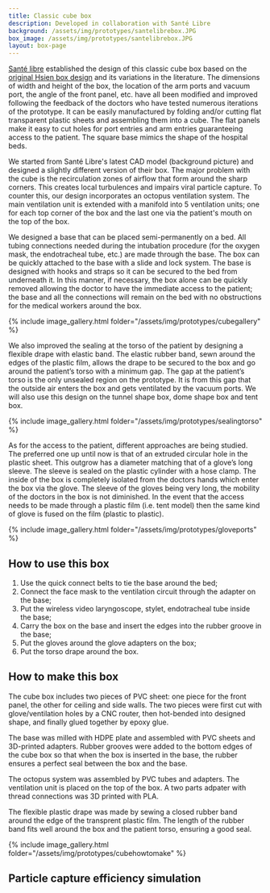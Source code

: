 ```yaml
---
title: Classic cube box
description: Developed in collaboration with Santé Libre
background: /assets/img/prototypes/santelibrebox.JPG
box_image: /assets/img/prototypes/santelibrebox.JPG
layout: box-page
---
```


[Santé libre](https://santelibre.ca/en_CA/) established the design of this classic cube box based on the [original Hsien box design](https://paretoux.github.io/boxes/2020-03-22-HsienBox.html) and its variations in the literature. The dimensions of width and height of the box, the location of the arm ports and vacuum port, the angle of the front panel, etc. have all been modified and improved following the feedback of the doctors who have tested numerous iterations of the prototype. It can be easily manufactured by folding and/or cutting flat transparent plastic sheets and assembling them into a cube. The flat panels make it easy to cut holes for port entries and arm entries guaranteeing access to the patient. The square base mimics the shape of the hospital beds. 

We started from Santé Libre's latest CAD model (background picture) and designed a slightly different version of their box. The major problem with the cube is the recirculation zones of airflow that form around the sharp corners. This creates local turbulences and impairs viral particle capture. To counter this, our design incorporates an octopus ventilation system. The main ventilation unit is extended with a manifold into 5 ventilation units; one for each top corner of the box and the last one via the patient's mouth on the top of the box. 

We designed a base that can be placed semi-permanently on a bed. All tubing connections needed during the intubation procedure (for the oxygen mask, the endotracheal tube, etc.) are made through the base. The box can be quickly attached to the base with a slide and lock system. The base is designed with hooks and straps so it can be secured to the bed from underneath it. In this manner,  if necessary, the box alone can be quickly removed allowing the doctor to have the immediate access to the patient; the base and all the connections will remain on the bed with no obstructions for the medical workers around the box. 

{% include image_gallery.html folder="/assets/img/prototypes/cubegallery" %}

We also improved the sealing at the torso of the patient by designing a flexible drape with elastic band. The elastic rubber band, sewn around the edges of the plastic film, allows the drape to be secured to the box and go around the patient’s torso with a minimum gap. The gap at the patient’s torso is the only unsealed region on the prototype. It is from this gap that the outside air enters the box and gets ventilated by the vacuum ports. We will also use this design on the tunnel shape box, dome shape box and tent box.

{% include image_gallery.html folder="/assets/img/prototypes/sealingtorso" %}

As for the access to the patient, different approaches are being studied. The preferred one up until now is that of an extruded circular hole in the plastic sheet. This outgrow has a diameter matching that of a glove’s long sleeve. The sleeve is sealed on the plastic cylinder with a hose clamp. The inside of the box is completely isolated from the doctors hands which enter the box via the glove. The sleeve of the gloves being very long, the mobility of the doctors in the box is not diminished. In the event that the access needs to be made through a plastic film (i.e. tent model) then the same kind of glove is fused on the film (plastic to plastic). 

{% include image_gallery.html folder="/assets/img/prototypes/gloveports" %}

## How to use this box

1. Use the quick connect belts to tie the base around the bed;
2. Connect the face mask to the ventilation circuit through the adapter on the base;
3. Put the wireless video laryngoscope, stylet, endotracheal tube inside the base;
4. Carry the box on the base and insert the edges into the rubber groove in the base;
5. Put the gloves around the glove adapters on the box;
6. Put the torso drape around the box.

## How to make this box

The cube box includes two pieces of PVC sheet: one piece for the front panel, the other for ceiling and side walls. The two pieces were first cut with glove/ventilation holes by a CNC router, then hot-bended into designed shape, and finally glued together by epoxy glue.

The base was milled with HDPE plate and assembled with PVC sheets and 3D-printed adapters. Rubber grooves were added to the bottom edges of the cube box so that when the box is inserted in the base, the rubber ensures a perfect seal between the box and the base.

The octopus system was assembled by PVC tubes and adapters. The ventilation unit is placed on the top of the box. A two parts adpater with thread connections was 3D printed with PLA. 

The flexible plastic drape was made by sewing a closed rubber band around the edge of the transprent plastic film. The length of the rubber band fits well around the box and the patient torso, ensuring a good seal.

{% include image_gallery.html folder="/assets/img/prototypes/cubehowtomake" %}

## Particle capture efficiency simulation


